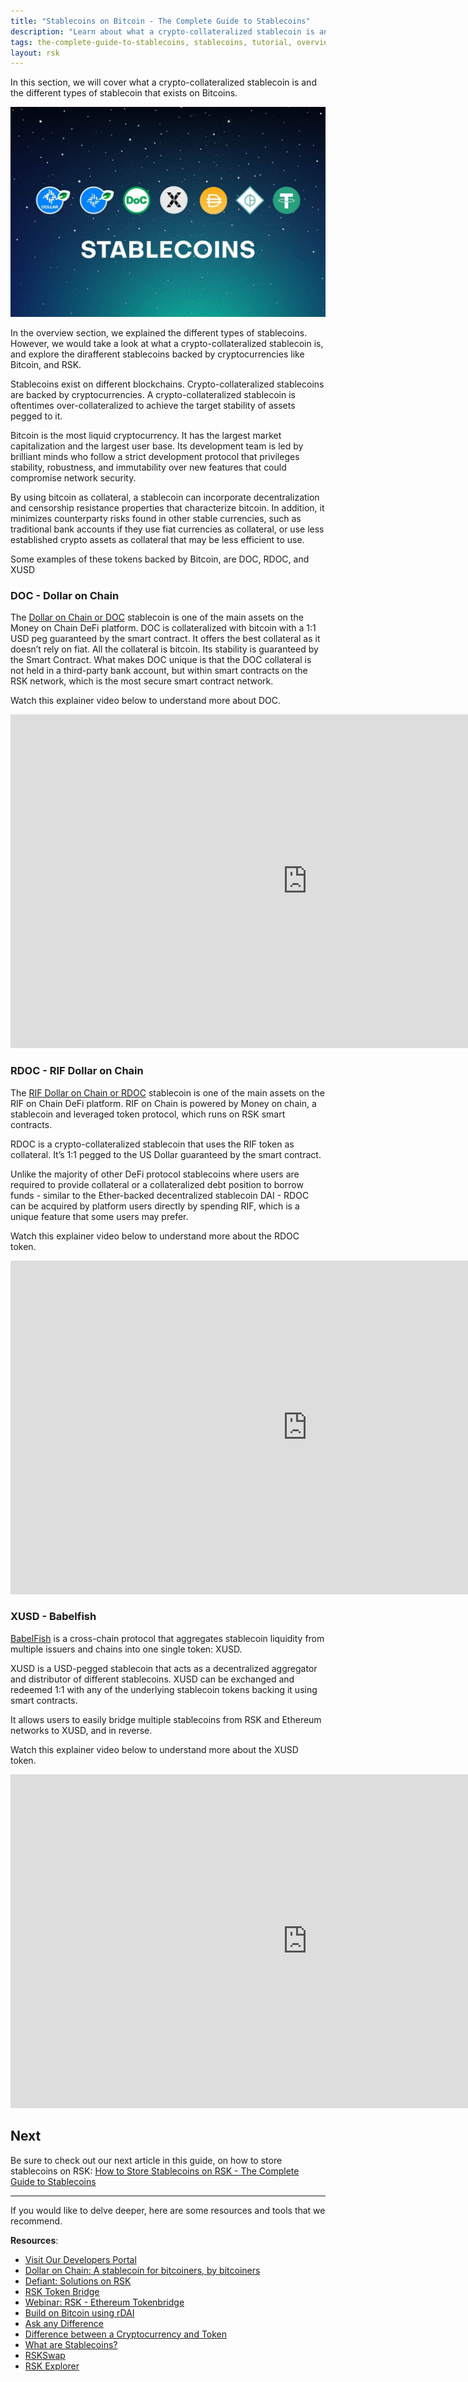 ```yaml
---
title: "Stablecoins on Bitcoin - The Complete Guide to Stablecoins"
description: "Learn about what a crypto-collateralized stablecoin is and the different types of stablecoin that exists on Bitcoins"
tags: the-complete-guide-to-stablecoins, stablecoins, tutorial, overview, guides, tokens, defiant, tokenbridge, cross-chain, bridge, web3, bitcoin, rsk, peer-to-peer, blockchain
layout: rsk
---
```



In this section, we will cover what a crypto-collateralized stablecoin is and the different types of stablecoin that exists on Bitcoins.

![stablecoin banner](/assets/img/guides/stablecoin/stablecoin-overview-banner.jpg)

In the overview section, we explained the different types of stablecoins. However, we would take a look at what a crypto-collateralized stablecoin is, and explore the dirafferent stablecoins backed by cryptocurrencies like Bitcoin, and RSK. 

Stablecoins exist on different blockchains. Crypto-collateralized stablecoins are backed by cryptocurrencies. A crypto-collateralized stablecoin is oftentimes over-collateralized to achieve the target stability of assets pegged to it. 

Bitcoin is the most liquid cryptocurrency. It has the largest market capitalization and the largest user base. Its development team is led by brilliant minds who follow a strict development protocol that privileges stability, robustness, and immutability over new features that could compromise network security.

By using bitcoin as collateral, a stablecoin can incorporate decentralization and censorship resistance properties that characterize bitcoin. In addition, it minimizes counterparty risks found in other stable currencies, such as traditional bank accounts if they use fiat currencies as collateral, or use less established crypto assets as collateral that may be less efficient to use.

Some examples of these tokens backed by Bitcoin, are DOC, RDOC, and XUSD

### DOC - Dollar on Chain

The [Dollar on Chain or DOC](https://moneyonchain.com/doc-bitcoin-backed-stablecoin/) stablecoin is one of the main assets on the Money on Chain DeFi platform. DOC is collateralized with bitcoin with a 1:1 USD peg guaranteed by the smart contract. It offers the best collateral as it doesn’t rely on fiat. All the collateral is bitcoin.  Its stability is guaranteed by the Smart Contract. What makes DOC unique is that the DOC collateral is not held in a third-party bank account, but within smart contracts on the RSK network, which is the most secure smart contract network.

Watch this explainer video below to understand more about DOC.

<div class="video-container">
  <iframe width="949" height="534" src="https://youtube.com/embed/pQmUsxrgfj8"   frameborder="0" allow="accelerometer; autoplay; encrypted-media; gyroscope; picture-in-picture" allowfullscreen></iframe>
</div>

### RDOC - RIF Dollar on Chain

The [RIF Dollar on Chain or RDOC](https://rifonchain.com/) stablecoin is one of the main assets on the RIF on Chain DeFi platform. RIF on Chain is powered by Money on chain, a stablecoin and leveraged token protocol, which runs on RSK smart contracts.

RDOC is a crypto-collateralized stablecoin that uses the RIF token as collateral. It’s 1:1 pegged to the US Dollar guaranteed by the smart contract.

Unlike the majority of other DeFi protocol stablecoins where users are required to provide collateral or a collateralized debt position to borrow funds - similar to the Ether-backed decentralized stablecoin DAI - RDOC can be acquired by platform users directly by spending RIF, which is a unique feature that some users may prefer.

Watch this explainer video below to understand more about the RDOC token.

<div class="video-container">
  <iframe width="949" height="534" src="https://youtube.com/embed/GskPs4v2zmQ"   frameborder="0" allow="accelerometer; autoplay; encrypted-media; gyroscope; picture-in-picture" allowfullscreen></iframe>
</div>

### XUSD - Babelfish

[BabelFish](https://babelfish.money/) is a cross-chain protocol that aggregates stablecoin liquidity from multiple issuers and chains into one single token: XUSD.

XUSD is a USD-pegged stablecoin that acts as a decentralized aggregator and distributor of different stablecoins. XUSD can be exchanged and redeemed 1:1 with any of the underlying stablecoin tokens backing it using smart contracts.

It allows users to easily bridge multiple stablecoins from RSK and Ethereum networks to XUSD, and in reverse.

Watch this explainer video below to understand more about the XUSD token.

<div class="video-container">
  <iframe width="949" height="534" src="https://youtube.com/embed/SyR8BnvwsWc"   frameborder="0" allow="accelerometer; autoplay; encrypted-media; gyroscope; picture-in-picture" allowfullscreen></iframe>
</div>

## Next

Be sure to check out our next article in this guide,
on how to store stablecoins on RSK: [How to Store Stablecoins on RSK - The Complete Guide to Stablecoins](/wouOUFmpT4W4L-cPMIPVUA)

----

If you would like to delve deeper, here are some resources and tools that we recommend.

**Resources**:

- [Visit Our Developers Portal](https://github.com/rsksmart/devportal) 
- [Dollar on Chain: A stablecoin for bitcoiners, by bitcoiners](https://moneyonchain.com/blog/dollar-on-chain-chain-a-bitcoin-stablecoin-by-bitcoiners/)
- [Defiant: Solutions on RSK](https://developers.rsk.co/solutions/defiant/)
- [RSK Token Bridge](https://tokenbridge.rsk.co/)
- [Webinar: RSK - Ethereum Tokenbridge](https://youtu.be/3ZOvpLE3MvM)
- [Build on Bitcoin using rDAI](https://youtu.be/2yApyI9Zvu8)
- [Ask any Difference](https://askanydifference.com/)
- [Difference between a Cryptocurrency and Token](https://developers.rsk.co/kb/get-crypto-on-rsk/cryptocurrency-vs-token/)
- [What are Stablecoins?](https://youtu.be/JHzyQS1rc_s)
- [RSKSwap](https://app.rskswap.com/swap)
- [RSK Explorer](https://explorer.rsk.co/)